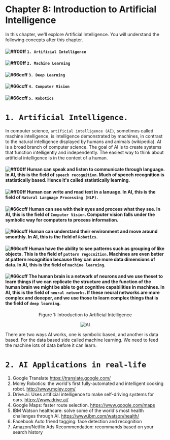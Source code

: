 # Chapter 8: Introduction to Artificial Intelligence

In this chapter, we'll explore Artificial Intelligence. You will understand the following concepts after this chapter.

#### ![#ff00ff](https://placehold.it/15/00ff00/000000?text=+) `1. Artificial Intelligence`
#### ![#ff00ff](https://placehold.it/15/ff00ff/000000?text=+) `2. Machine Learning`
#### ![#66ccff](https://placehold.it/15/66ccff/000000?text=+) `3. Deep Learning`
#### ![#66ccff](https://placehold.it/15/ff4400/000000?text=+) `4. Computer Vision`
#### ![#66ccff](https://placehold.it/15/00ffff/000000?text=+) `5. Robotics`

# `1. Artificial Intelligence.`

In computer science, `artificial intelligence (AI)`, sometimes called machine intelligence, is intelligence demonstrated by
machines, in contrast to the natural intelligence displayed by humans and animals (wikipedia). AI is a broad branch of
computer science. The goal of AI is to create systems that function intelligently and independently. The easiest way to think
about artificial intelligence is in the context of a human. 

#### ![#ff00ff](https://placehold.it/15/00ff00/000000?text=+) Human can speak and listen to communicate through language. In AI, this is the field of `speech recognition`. Much of speech recognition is statistically based. Hence it's called statistically learning.

#### ![#ff00ff](https://placehold.it/15/ff00ff/000000?text=+) Human can write and read text in a lanuage. In AI, this is the field of `Natural Language Processing (NLP)`. 

#### ![#66ccff](https://placehold.it/15/66ccff/000000?text=+) Human can see with their eyes and process what they see. In AI, this is the field of `Computer Vision`. Computer vision falls under the symbolic way for computers to process information.

#### ![#66ccff](https://placehold.it/15/ff4400/000000?text=+) Human can understand their environment and move around smoothly. In AI, this is the field of `Robotics`.

#### ![#66ccff](https://placehold.it/15/00ffff/000000?text=+) Human have the ability to see patterns such as grouping of like objects. This is the field of `pattern regocnition`. Machines are even better at pattern recognition because they can use more data dimensions of data. In AI, this is the field of `machine learning`.

#### ![#66ccff](https://placehold.it/15/ffff00/000000?text=+) The human brain is a network of neurons and we use theset to learn things if we can replicate the structure and the function of the human brain we might be able to get cognitive capabilities in machines. In AI, this is the field of `neural networks`. If these neural networks are more complex and deeeper, and we use those to learn complex things that is the field of `deep learning`.

<p align="center">
   Figure 1: Introduction to Artificial Intelligence
</p>

<p align="center">
  <img src="https://github.com/XinYangSAU/CSCI1101-Intro-to-Computing/blob/master/Images/AI.png" alt="AI"/>
</p>
There are two ways AI works, one is symbolic based, and another is data based. For the data based side called machine learning. We need to feed the machine lots of data before it can learn.

# `2. AI Applications in real-life`

1. Google Translate https://translate.google.com/
2. Moley Robotics: the world's first fully-automated and intelligent cooking robot. http://www.moley.com/
3. Drive.ai: Uses artificial intelligence to make self-driving systems for cars. https://www.drive.ai/
4. Google Maps: faster route selection. https://www.google.com/maps
5. IBM Watson healthcare: solve some of the world's most health challenges through AI. https://www.ibm.com/watson/health/
6. Facebook Auto friend tagging: face detection and recognition
7. Amazon/Netflix Ads Recommendation: recommands based on your search history

